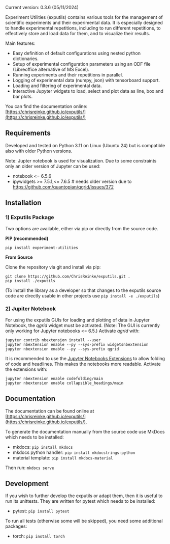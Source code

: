 Current version: 0.3.6 (05/11/2024)

Experiment Utilities (exputils) contains various tools for the management of scientific experiments and their experimental data.
It is especially designed to handle experimental repetitions, including to run different repetitions, to effectively store and load data for them, and to visualize their results.  
 
Main features:
* Easy definition of default configurations using nested python dictionaries.
* Setup of experimental configuration parameters using an ODF file (Libreoffice alternative of MS Excel).
* Running experiments and their repetitions in parallel.
* Logging of experimental data (numpy, json) with tensorboard support.
* Loading and filtering of experimental data.
* Interactive Jupyter widgets to load, select and plot data as line, box and bar plots.  

You can find the documentation online: [https://chrisreinke.github.io/exputils/](https://chrisreinke.github.io/exputils/)

## Requirements

Developed and tested on Python 3.11 on Linux (Ubuntu 24) but is compatible also with older Python versions.

Note: Jupter notebook is used for visualization. Due to some constraints only an older version of Jupyter can be used:
* notebook <= 6.5.6  
* ipywidgets >= 7.5.1,<= 7.6.5  # needs older version due to https://github.com/quantopian/qgrid/issues/372


## Installation 

### 1) Exputils Package

Two options are available, either via pip or directly from the source code. 

__PIP (recommended)__

    pip install experiment-utilities

__From Source__

Clone the repository via git and install via pip:
    
    git clone https://github.com/ChrisReinke/exputils.git .
    pip install ./exputils

(To install the library as a developer so that changes to the exputils source code are directly usable in other projects use
`pip install -e ./exputils`)


### 2) Jupiter Notebook

For using the exputils GUIs for loading and plotting of data in Jupyter Notebook, the *qgrid* widget must be activated.
(Note: The GUI is currently only working for Jupyter notebooks <= 6.5.)
Activate *qgrid* with:

    jupyter contrib nbextension install --user
    jupyter nbextension enable --py --sys-prefix widgetsnbextension
    jupyter nbextension enable --py --sys-prefix qgrid

It is recommended to use the [Jupyter Notebooks Extensions](https://github.com/ipython-contrib/jupyter_contrib_nbextensions) to allow folding of code and headlines.
This makes the notebooks more readable.
Activate the extensions with:

    jupyter nbextension enable codefolding/main
    jupyter nbextension enable collapsible_headings/main

## Documentation

The documentation can be found online at [https://chrisreinke.github.io/exputils/](https://chrisreinke.github.io/exputils/).

To generate the documentation manually from the source code use MkDocs which needs to be installed: 
 * mkdocs: `pip install mkdocs`
 * mkdocs python handler: `pip install mkdocstrings-python`
 * material template: `pip install mkdocs-material`

Then run: `mkdocs serve`

## Development

If you wish to further develop the exputils or adapt them, then it is useful to run its unittests.
They are written for pytest which needs to be installed:
 * pytest: `pip install pytest`

To run all tests (otherwise some will be skipped), you need some additional packages:
 * torch: `pip install torch`